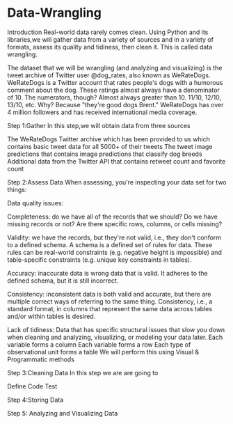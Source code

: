 # Data-Wrangling
Introduction
Real-world data rarely comes clean. Using Python and its libraries,we will gather data from a variety of sources and in a variety of formats, assess its quality and tidiness, then clean it. This is called data wrangling.

The dataset that we will be wrangling (and analyzing and visualizing) is the tweet archive of Twitter user @dog_rates, also known as WeRateDogs. WeRateDogs is a Twitter account that rates people's dogs with a humorous comment about the dog. These ratings almost always have a denominator of 10. The numerators, though? Almost always greater than 10. 11/10, 12/10, 13/10, etc. Why? Because "they're good dogs Brent." WeRateDogs has over 4 million followers and has received international media coverage.

Step 1:Gather
In this step,we will obtain data from three sources

The WeRateDogs Twitter archive which has been provided to us which contains basic tweet data for all 5000+ of their tweets
The tweet image predictions that contains image predictions that classify dog breeds
Additional data from the Twitter API that contains retweet count and favorite count

Step 2:Assess Data
When assessing, you're inspecting your data set for two things:

Data quality issues:

Completeness: do we have all of the records that we should? Do we have missing records or not? Are there specific rows, columns, or cells missing?

Validity: we have the records, but they're not valid, i.e., they don't conform to a defined schema. A schema is a defined set of rules for data. These rules can be real-world constraints (e.g. negative height is impossible) and table-specific constraints (e.g. unique key constraints in tables).

Accuracy: inaccurate data is wrong data that is valid. It adheres to the defined schema, but it is still incorrect.

Consistency: inconsistent data is both valid and accurate, but there are multiple correct ways of referring to the same thing. Consistency, i.e., a standard format, in columns that represent the same data across tables and/or within tables is desired.

Lack of tidiness: Data that has specific structural issues that slow you down when cleaning and analyzing, visualizing, or modeling your data later.
Each variable forms a column
Each variable forms a row
Each type of observational unit forms a table
We will perform this using Visual & Programmatic methods

Step 3:Cleaning Data
In this step we are are going to

Define
Code
Test

Step 4:Storing Data


Step 5: Analyzing and Visualizing Data
